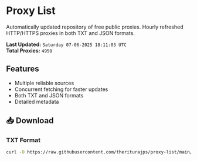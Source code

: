 # Proxy List

Automatically updated repository of free public proxies. Hourly refreshed HTTP/HTTPS proxies in both TXT and JSON formats.

**Last Updated:** `Saturday 07-06-2025 18:11:03 UTC`  
**Total Proxies:** `4950`

## Features
- Multiple reliable sources
- Concurrent fetching for faster updates
- Both TXT and JSON formats
- Detailed metadata

## 📥 Download

### TXT Format
```bash
curl -O https://raw.githubusercontent.com/theriturajps/proxy-list/main/proxies.txt